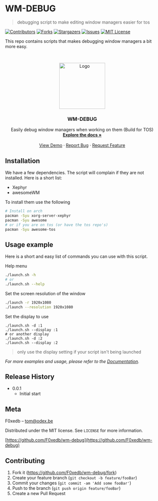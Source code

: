 # WM-DEBUG

> debugging script to make editing window managers easier for tos

[![Contributors][contributors-shield]][contributors-url]
[![Forks][forks-shield]][forks-url]
[![Stargazers][stars-shield]][stars-url]
[![Issues][issues-shield]][issues-url]
[![MIT License][license-shield]][license-url]

This repo contains scripts that makes debugging window managers a bit more easy.

<!-- PROJECT LOGO -->
<br />
<p align="center">
  <a href="https://github.com/ODEX-TOS/tos-live">
    <img src="https://tos.pbfp.xyz/images/logo.svg" alt="Logo" width="150" height="150">
  </a>

  <h3 align="center">WM-DEBUG</h3>

  <p align="center">
    Easily debug window managers when working on them (Build for TOS)
    <br />
    <a href="https://github.com/ODEX-TOS/tos-live"><strong>Explore the docs »</strong></a>
    <br />
    <br />
    <a href="https://github.com/ODEX-TOS/tos-live">View Demo</a>
    ·
    <a href="https://github.com/ODEX-TOS/tos-live/issues">Report Bug</a>
    ·
    <a href="https://github.com/ODEX-TOS/tos-live/issues">Request Feature</a>
  </p>
</p>

## Installation

We have a few dependencies. The script will complain if they are not installed. Here is a short list:

- Xephyr
- awesomeWM

To install them use the following

```bash
# Install on arch
pacman -Syu xorg-server-xephyr
pacman -Syu awesome
# or if you are on tos (or have the tos repo's)
pacman -Syu awesome-tos
```

## Usage example

Here is a short and easy list of commands you can use with this script.

Help menu

```bash
./launch.sh -h
# or
./launch.sh --help
```

Set the screen resolution of the window

```bash
./launch -r 1920x1080
./launch --resolution 1920x1080
```

Set the display to use

```
./launch.sh -d :1
./launch.sh --display :1
# or another display
./launch.sh -d :2
./launch.sh --display :2
```

> only use the display setting if your script isn't being launched

_For more examples and usage, please refer to the [Documentation](https://github.com/ODEX-TOS/wm-debug)._

## Release History

- 0.0.1
  - Initial start

## Meta

F0xedb – tom@odex.be

Distributed under the MIT license. See `LICENSE` for more information.

[https://github.com/F0xedb/wm-debug](https://github.com/F0xedb/wm-debug)

## Contributing

1. Fork it (<https://github.com/F0xedb/wm-debug/fork>)
2. Create your feature branch (`git checkout -b feature/fooBar`)
3. Commit your changes (`git commit -am 'Add some fooBar'`)
4. Push to the branch (`git push origin feature/fooBar`)
5. Create a new Pull Request

<!-- Markdown link & img dfn's -->

[contributors-shield]: https://img.shields.io/github/contributors/ODEX-TOS/wm-debug.svg?style=flat-square
[contributors-url]: https://github.com/ODEX-TOS/wm-debug/graphs/contributors
[forks-shield]: https://img.shields.io/github/forks/ODEX-TOS/wm-debug.svg?style=flat-square
[forks-url]: https://github.com/ODEX-TOS/wm-debug/network/members
[stars-shield]: https://img.shields.io/github/stars/ODEX-TOS/wm-debug.svg?style=flat-square
[stars-url]: https://github.com/ODEX-TOS/wm-debug/stargazers
[issues-shield]: https://img.shields.io/github/issues/ODEX-TOS/wm-debug.svg?style=flat-square
[issues-url]: https://github.com/ODEX-TOS/wm-debug/issues
[license-shield]: https://img.shields.io/github/license/ODEX-TOS/wm-debug.svg?style=flat-square
[license-url]: https://github.com/ODEX-TOS/wm-debug/blob/master/LICENSE.txt
[product-screenshot]: https://tos.odex.be/images/logo.svg
